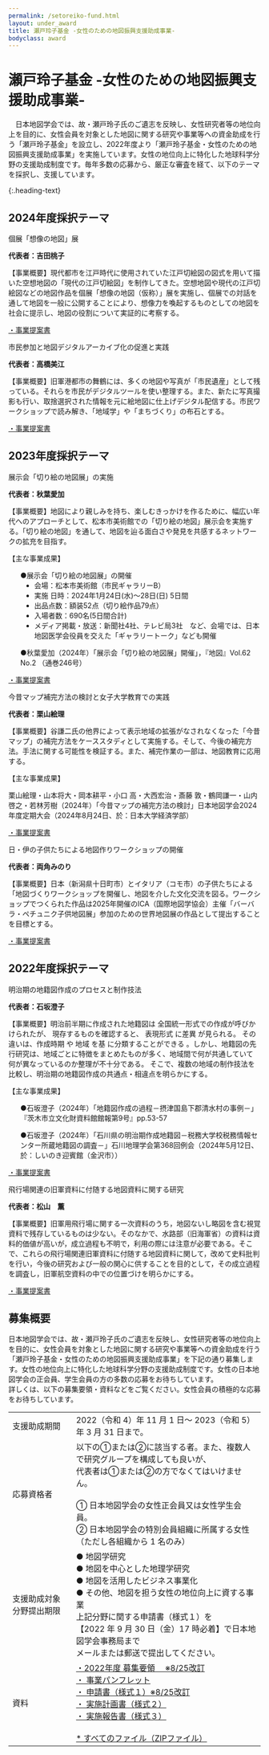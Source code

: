 ```yaml
---
permalink: /setoreiko-fund.html
layout: under_award
title: 瀬戸玲子基金 -女性のための地図振興支援助成事業-
bodyclass: award
---
```


# 瀬戸玲子基金 -女性のための地図振興支援助成事業-
　日本地図学会では、故・瀬戸玲子氏のご遺志を反映し、女性研究者等の地位向上を目的に、女性会員を対象とした地図に関する研究や事業等への資金助成を行う「瀬戸玲子基金」を設立し、2022年度より「瀬戸玲子基金・女性のための地図振興支援助成事業」を実施しています。女性の地位向上に特化した地球科学分野の支援助成制度です。毎年多数の応募から、厳正な審査を経て、以下のテーマを採択し、支援しています。
 <div class="sr-image"><img src="{{ site.baseurl }}/assets/img/main/img_setoreiko.jpg" class="w-100" alt=""></div>
{:.heading-text}

<div class="top-section">
  <h2>2024年度採択テーマ</h2>
  <div class="setoreiko-awards">
    <div class="list-box">
      <div class="list-box-inner">
        <div class="box-sr-title award-ornament">
          <div>
            <!-- div class="year">2024年</div -->
            個展「想像の地図」展
          </div>
        </div>
        <div class="box-sr-text">
          <p><b>代表者：吉田桃子</b></p>
          <p>【事業概要】現代都市を江⼾時代に使⽤されていた江⼾切絵図の図式を⽤いて描いた空想地図の「現代の江⼾切絵図」を制作してきた。空想地図や現代の江⼾切絵図などの地図作品を個展「想像の地図（仮称）」展を実施し、個展での対話を通して地図を⼀般に公開することにより、想像⼒を喚起するものとしての地図を社会に提⽰し、地図の役割について実証的に考察する。</p>
          <p class="sr-link"><a href="{{ site.baseurl }}/archive/file/setoreiko_fund/setireiko-fund-pamphlet.pdf">・事業提案書<span class="icon-doc"></span></a></p>
        </div>
      </div>
    </div>
    <div class="list-box">
      <div class="list-box-inner">
        <div class="box-sr-title award-ornament">
          <div>
            <!-- div class="year">2024年</div -->
            市民参加と地図デジタルアーカイブ化の促進と実践
          </div>
        </div>
        <div class="box-sr-text">
          <p><b>代表者：高橋美江</b></p>
          <p>【事業概要】旧軍港都市の舞鶴には、多くの地図や写真が「市民遺産」として残っている。それらを市民がデジタルツールを使い整理する。また、新たに写真撮影も行い、取捨選択された情報を元に絵地図に仕上げデジタル配信する。市民ワークショップで読み解き、「地域学」や「まちづくり」の布石とする。</p>
          <p class="sr-link"><a href="{{ site.baseurl }}/archive/file/setoreiko_fund/setireiko-fund-pamphlet.pdf">・事業提案書<span class="icon-doc"></span></a></p>
        </div>
      </div>
    </div>
  </div>
</div>

<div class="top-section">
  <h2>2023年度採択テーマ</h2>
  <div class="setoreiko-awards">
    <div class="list-box">
      <div class="list-box-inner">
        <div class="box-sr-title award-ornament">
          <div>
            <!-- div class="year">2023年</div -->
            展示会「切り絵の地図展」の実施
          </div>
        </div>
        <div class="box-sr-text">
          <p><b>代表者：秋葉愛加</b></p>
          <p>【事業概要】地図により親しみを持ち、楽しむきっかけを作るために、幅広い年代へのアプローチとして、松本市美術館での「切り絵の地図」展示会を実施する。「切り絵の地図」を通して、地図を辿る面白さや発見を共感するネットワークの拡充を目指す。</p>
          <p>【主な事業成果】</p>
           <ul>●展示会「切り絵の地図展」の開催
              <li style="margin-left: 2em;">会場：松本市美術館（市民ギャラリーB）</li>
              <li style="margin-left: 2em;">実施 日時：2024年1月24日(水)〜28日(日) 5日間 </li>
              <li style="margin-left: 2em;">出品点数：額装52点（切り絵作品79点）</li>
              <li style="margin-left: 2em;">入場者数：690名(5日間合計)</li>
              <li style="margin-left: 2em;">メディア掲載・放送：新聞社4社、テレビ局3社　など、会場では、日本地図医学会役員を交えた「ギャラリートーク」なども開催</li>
           </ul>
          <ul>●秋葉愛加（2024年）「展示会「切り絵の地図展」開催」，『地図』Vol.62 No.2 （通巻246号）</ul>
          <p class="sr-link"><a href="{{ site.baseurl }}/archive/file/setoreiko_fund/setireiko-fund-pamphlet.pdf">・事業提案書<span class="icon-doc"></span></a></p>
        </div>
      </div>
    </div>
    <div class="list-box">
      <div class="list-box-inner">
        <div class="box-sr-title award-ornament">
          <div>
            <!-- div class="year">2023年</div -->
            今昔マップ補完方法の検討と女子大学教育での実践
          </div>
        </div>
        <div class="box-sr-text">
          <p><b>代表者：栗山絵理</b></p>
          <p>【事業概要】谷謙二氏の他界によって表示地域の拡張がなされなくなった「今昔マップ」の補完方法をケーススタディとして実施する。そして、今後の補完方法。手法に関する可能性を検証する。また、補完作業の一部は、地図教育に応用する。</p>
          <p>【主な事業成果】</p>
          <p>栗山絵理・山本将大・岡本耕平・小口 高・大西宏治・斎藤 敦・鶴岡謙一・山内啓之・若林芳樹（2024年）「今昔マップの補完方法の検討」日本地図学会2024年度定期大会（2024年8月24日、於：日本大学経済学部）</p>
          <p class="sr-link"><a href="{{ site.baseurl }}/archive/file/setoreiko_fund/setireiko-fund-pamphlet.pdf">・事業提案書<span class="icon-doc"></span></a></p>
        </div>
      </div>
    </div>
    <div class="list-box">
      <div class="list-box-inner">
        <div class="box-sr-title award-ornament">
          <div>
            <!-- div class="year">2023年</div -->
            日・伊の子供たちによる地図作りワークショップの開催
          </div>
        </div>
        <div class="box-sr-text">
          <p><b>代表者：両角みのり</b></p>
          <p>【事業概要】日本（新潟県十日町市）とイタリア（コモ市）の子供たちによる「地図づくりワークショップを開催し、地図を介した文化交流を図る。ワークショップでつくられた作品は2025年開催のICA（国際地図学協会）主催「バーバラ・ペチュニク子供地図展」参加のための世界地図展の作品として提出することを目標とする。</p>
          <p class="sr-link"><a href="{{ site.baseurl }}/archive/file/setoreiko_fund/setireiko-fund-pamphlet.pdf">・事業提案書<span class="icon-doc"></span></a></p>
        </div>
      </div>
    </div>
  </div>
</div>

<div class="top-section">
  <h2>2022年度採択テーマ</h2>
  <div class="setoreiko-awards">
    <div class="list-box">
      <div class="list-box-inner">
        <div class="box-sr-title award-ornament">
          <div>
            <!-- div class="year">2024年</div -->
            明治期の地籍図作成のプロセスと制作技法
          </div>
        </div>
        <div class="box-sr-text">
          <p><b>代表者：石坂澄子</b></p>
          <p>【事業概要】明治前半期に作成された地籍図は 全国統一形式での作成が呼びかけられたが、 現存するものを確認すると、 表現形式 に差異 が見られる。 その違いは、作成時期 や 地域 を基 に分類することができる 。しかし、地籍図の先行研究は、地域ごとに特徴をまとめたものが多く、地域間で何が共通していて 何が異なっているのか整理が不十分である。 そこで、複数の地域の制作技法を比較し、明治期の地籍図作成の共通点・相違点を明らかにする。</p>
          <p>【主な事業成果】</p>
          <ul>●石坂澄子（2024年）「地籍図作成の過程－摂津国島下郡清水村の事例－」『茨木市立文化財資料館館報第9号』pp.53-57</ul>
          <ul>●石坂澄子（2024年）「石川県の明治期作成地籍図－税務大学校税務情報センター所蔵地籍図の調査－」石川地理学会第368回例会（2024年5月12日、於：しいのき迎賓館（金沢市））</ul>
          <p class="sr-link"><a href="{{ site.baseurl }}/archive/file/setoreiko_fund/setireiko-fund-pamphlet.pdf">・事業提案書<span class="icon-doc"></span></a></p>
        </div>
      </div>
    </div>
    <div class="list-box">
      <div class="list-box-inner">
        <div class="box-sr-title award-ornament">
          <div>
            <!-- div class="year">2024年</div -->
            飛行場関連の旧軍資料に付随する地図資料に関する研究
          </div>
        </div>
        <div class="box-sr-text">
          <p><b>代表者：松山　薫</b></p>
          <p>【事業概要】旧軍用飛行場に関する一次資料のうち，地図ないし略図を含む視覚資料で残存しているものは少ない。そのなかで、水路部（旧海軍省）の資料は資料的価値が高いが，成立過程も不明で，利用の際には注意が必要である。そこで、これらの飛行場関連旧軍資料に付随する地図資料に関して，改めて史料批判を行い，今後の研究および一般の関心に供することを目的として，その成立過程を調査し，旧軍航空資料の中での位置づけを明らかにする。</p>
          <p class="sr-link"><a href="{{ site.baseurl }}/archive/file/setoreiko_fund/setireiko-fund-pamphlet.pdf">・事業提案書<span class="icon-doc"></span></a></p>
        </div>
      </div>
    </div>
  </div>
</div>


<div class="top-section">
  <h2>募集概要</h2>
  <p class="heading-text">日本地図学会では、故・瀬戸玲子氏のご遺志を反映し、女性研究者等の地位向上を目的に、女性会員を対象とした地図に関する研究や事業等への資金助成を行う「瀬戸玲子基金・女性のための地図振興支援助成事業」を下記の通り募集します。女性の地位向上に特化した地球科学分野の支援助成制度です。女性の日本地図学会の正会員、学生会員の方の多数の応募をお待ちしています。<br>詳しくは、以下の募集要領・資料などをご覧ください。女性会員の積極的な応募をお待ちしています。</p>
  <table class="main-table">
    <tr>
      <td>支援助成期間</td>
      <td>2022（令和 4）年 11 月 1 日～ 2023（令和 5）年 3 月 31 日まで。</td>
    </tr>
    <tr>
      <td>応募資格者</td>
      <td>以下の①または②に該当する者。また、複数人で研究グループを構成しても良いが、<br>代表者は①または②の方でなくてはいけません。<br><br>① 日本地図学会の女性正会員又は女性学生会員。<br>② 日本地図学会の特別会員組織に所属する女性（ただし各組織から 1 名のみ）</td>
    </tr>
    <tr>
      <td>支援助成対象分野提出期限</td>
      <td>● 地図学研究<br>● 地図を中心とした地理学研究<br>● 地図を活用したビジネス事業化<br>● その他、地図を担う女性の地位向上に資する事業<br>上記分野に関する申請書（様式１）を<br>【2022 年 9 月 30 日（金）17 時必着】で日本地図学会事務局まで<br>メールまたは郵送で提出してください。</td>
    </tr>
    <tr>
      <td>資料</td>
      <td>
        <a href="{{ site.baseurl }}/archive/file/setoreiko_fund/瀬戸玲子基金支援助成事業公募要領8月25日改訂版 (1).pdf">・2022年度 募集要領 　※8/25改訂<span class="icon-pdf"></span></a><br>
        <a href="{{ site.baseurl }}/archive/file/setoreiko_fund/setireiko-fund-pamphlet.pdf">・ 事業パンフレット<span class="icon-pdf"></span></a><br>
        <a href="{{ site.baseurl }}/archive/file/setoreiko_fund/瀬戸玲子基金支援助成事業申請書様式１改訂版.doc">・ 申請書（様式１）※8/25改訂<span class="icon-doc"></span></a><br>
        <a href="{{ site.baseurl }}/archive/file/setoreiko_fund/瀬戸玲子基金支援助成事業実施計画書（様式２）.doc">・ 実施計画書（様式２）<span class="icon-doc"></span></a><br>
        <a href="{{ site.baseurl }}/archive/file/setoreiko_fund/瀬戸玲子基金支援助成事業実施報告書（様式３）.doc">・ 実施報告書（様式３）<span class="icon-doc"></span></a><br>
        <br>
        <a href="{{ site.baseurl }}/archive/file/setoreiko_fund/ReikoSetoFundSupportGrantProgram2022.zip">* すべてのファイル（ZIPファイル）</a><br>
      </td>
    </tr>
  </table>
</div>
